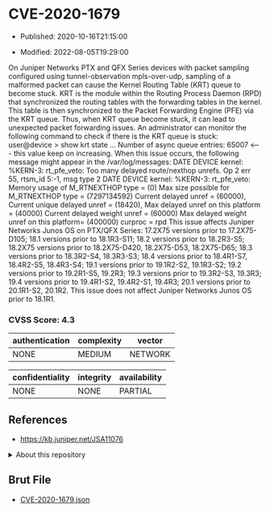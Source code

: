 # CVE-2020-1679

- Published: 2020-10-16T21:15:00

- Modified: 2022-08-05T19:29:00

On Juniper Networks PTX and QFX Series devices with packet sampling configured using tunnel-observation mpls-over-udp, sampling of a malformed packet can cause the Kernel Routing Table (KRT) queue to become stuck. KRT is the module within the Routing Process Daemon (RPD) that synchronized the routing tables with the forwarding tables in the kernel. This table is then synchronized to the Packet Forwarding Engine (PFE) via the KRT queue. Thus, when KRT queue become stuck, it can lead to unexpected packet forwarding issues. An administrator can monitor the following command to check if there is the KRT queue is stuck: user@device > show krt state ... Number of async queue entries: 65007 <--- this value keep on increasing. When this issue occurs, the following message might appear in the /var/log/messages: DATE DEVICE kernel: %KERN-3: rt_pfe_veto: Too many delayed route/nexthop unrefs. Op 2 err 55, rtsm_id 5:-1, msg type 2 DATE DEVICE kernel: %KERN-3: rt_pfe_veto: Memory usage of M_RTNEXTHOP type = (0) Max size possible for M_RTNEXTHOP type = (7297134592) Current delayed unref = (60000), Current unique delayed unref = (18420), Max delayed unref on this platform = (40000) Current delayed weight unref = (60000) Max delayed weight unref on this platform= (400000) curproc = rpd This issue affects Juniper Networks Junos OS on PTX/QFX Series: 17.2X75 versions prior to 17.2X75-D105; 18.1 versions prior to 18.1R3-S11; 18.2 versions prior to 18.2R3-S5; 18.2X75 versions prior to 18.2X75-D420, 18.2X75-D53, 18.2X75-D65; 18.3 versions prior to 18.3R2-S4, 18.3R3-S3; 18.4 versions prior to 18.4R1-S7, 18.4R2-S5, 18.4R3-S4; 19.1 versions prior to 19.1R2-S2, 19.1R3-S2; 19.2 versions prior to 19.2R1-S5, 19.2R3; 19.3 versions prior to 19.3R2-S3, 19.3R3; 19.4 versions prior to 19.4R1-S2, 19.4R2-S1, 19.4R3; 20.1 versions prior to 20.1R1-S2, 20.1R2. This issue does not affect Juniper Networks Junos OS prior to 18.1R1.

### CVSS Score: **4.3**

| authentication | complexity | vector |
| --- | --- | --- |
| NONE | MEDIUM | NETWORK |

| confidentiality | integrity | availability |
| --- | --- | --- |
| NONE | NONE | PARTIAL |

## References

* https://kb.juniper.net/JSA11076

<details>
<summary>About this repository</summary> 

  This repository is part of the project [Live Hack CVE](https://github.com/Live-Hack-CVE). Main website can be found [www.live-hack.org](https://www.live-hack.org) 
  
  Made by [Sn0wAlice](https://github.com/Sn0wAlice) for the people that care about security and need to have a feed of the latest CVEs. Hope you enjoy it, don't forget to star the repo and follow me on [Twitter](https://twitter.com/Sn0wAlice) and [Github](https://github.com/Sn0wAlice). And that is my [personnal website](https://www.alice-snow.me/)

  - [Home Page](https://github.com/Live-Hack-CVE)
  - [Framework](https://github.com/Live-Hack-CVE/cve-framework)
  - [CVE database](https://github.com/Live-Hack-CVE/full_database)
  - [Changelog](https://github.com/Live-Hack-CVE/Changelog)
</details>

## Brut File

* [CVE-2020-1679.json](https://raw.githubusercontent.com/Live-Hack-CVE/full_database/main/cves/2020/CVE-2020-1679.json)

